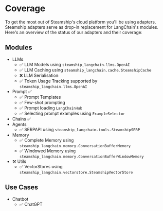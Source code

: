 # Coverage 

To get the most out of Steamship's cloud platform you'll be using adapters. Steamship adapters serve as drop-in replacement for LangChain's modules. Here's an overview of the status of our adapters and their coverage:


## Modules 

* LLMs
  * ✅ LLM Models using `steamship_langchain.llms.OpenAI`
  * ✅ LLM Caching using `steamship_langchain.cache.SteamshipCache`
  * ❌ LLM Serialisation 
  * ✅ Token Usage Tracking supported by `steamship_langchain.llms.OpenAI`
* Prompt ✅
  * ✅ Prompt Templates
  * ✅ Few-shot prompting 
  * ✅ Prompt loading `LangChainHub`
  * ✅ Selecting prompt examples using `ExampleSelector`
* Chains ✅
* Agents 
  * ✅ SERPAPI using `steamship_langchain.tools.SteamshipSERP`
* Memory
  * ✅ Complete Memory using `steamship_langchain.memory.ConversationBufferMemory`
  * ✅ Windowed Memory using ``steamship_langchain.memory.ConversationBufferWindowMemory``
* ⚒️ Utils 
  * ✅ VectorStores using `steamship_langchain.vectorstore.SteamshipVectorStore`

## Use Cases

* Chatbot 
  * ✅ ChatGPT


